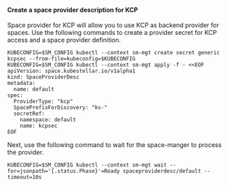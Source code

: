 <!--example1-kcp-provider-start-->

#### Create a space provider description for KCP

Space provider for KCP will allow you to use KCP as backend provider for spaces.
Use the following commands to create a provider secret for KCP access and
a space provider definition.

```shell
KUBECONFIG=$SM_CONFIG kubectl --context sm-mgt create secret generic kcpsec --from-file=kubeconfig=$KUBECONFIG
KUBECONFIG=$SM_CONFIG kubectl --context sm-mgt apply -f - <<EOF
apiVersion: space.kubestellar.io/v1alpha1
kind: SpaceProviderDesc
metadata:
  name: default
spec:
  ProviderType: "kcp"
  SpacePrefixForDiscovery: "ks-"
  secretRef:
    namespace: default
    name: kcpsec
EOF
```

Next, use the following command to wait for the space-manger to process the provider.

```shell
KUBECONFIG=$SM_CONFIG kubectl --context sm-mgt wait --for=jsonpath='{.status.Phase}'=Ready spaceproviderdesc/default --timeout=10s
```

<!--example1-kcp-provider-end-->
